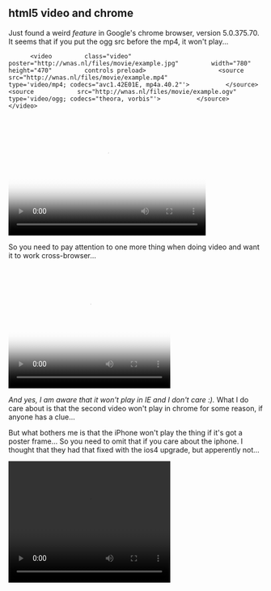 <article><h2>html5 video and chrome</h2><script src="http://html5media.googlecode.com/svn/trunk/src/html5media.min.js"></script><p>Just found a weird <em>feature</em> in Google's chrome browser, version 5.0.375.70. It seems that if you put the ogg src before the mp4, it won't play...</p><pre><code>      &lt;video         class="video"         poster="http://wnas.nl/files/movie/example.jpg"         width="780"         height="470"         controls preload&gt;                    &lt;source             src="http://wnas.nl/files/movie/example.mp4"             type='video/mp4; codecs="avc1.42E01E, mp4a.40.2"'&gt;          &lt;/source&gt;		&lt;source            src="http://wnas.nl/files/movie/example.ogv"            type='video/ogg; codecs="theora, vorbis"'&gt;          &lt;/source&gt;    &lt;/video&gt;  </code></pre><video id="essent" width="390" height="235" preload="" controls="" poster="http://static.essent.nl/media/video/pre_loader.gif" class="video">						<source type="video/mp4; codecs=&quot;avc1.42E01E, mp4a.40.2&quot;" src="http://static.essent.nl/media/video/mijn_essent_promo/mijn-essent.mp4"></source>    						<source type="video/ogg; codecs=&quot;theora, vorbis&quot;" src="http://static.essent.nl/media/video/mijn_essent_promo/mijn-essent.ogv"></source>						    						</video><p>So you need to pay attention to one more thing when doing video and want it to work cross-browser...</p><video id="wilfredsmoking" width="320" height="240" preload="" controls="" poster="http://wnas.nl/files/movie/example.jpg" class="video"><source type="video/mp4; codecs=&quot;avc1.42E01E, mp4a.40.2&quot;" src="http://wnas.nl/files/movie/example.mp4"></source><source type="video/ogg; codecs=&quot;theora, vorbis&quot;" src="http://wnas.nl/files/movie/example.ogv"></source></video><p><em>And yes, I am aware that it won't play in IE and I don't care :).</em> What I do care about is that the second video won't play in chrome for some reason, if anyone has a clue...</p><p>But what bothers me is that the iPhone won't play the thing if it's got a poster frame... So you need to omit that if you care about the iphone. I thought that they had that fixed with the ios4 upgrade, but apperently not...</p><video width="320" height="240" preload="" controls=""  class="video">						   						    <source type="video/mp4; codecs=&quot;avc1.42E01E, mp4a.40.2&quot;" src="http://wnas.nl/files/movie/example.mp4"> <source type="video/ogg; codecs=&quot;theora, vorbis&quot;" src="http://wnas.nl/files/movie/example.ogv"></source></source>						</video></article>